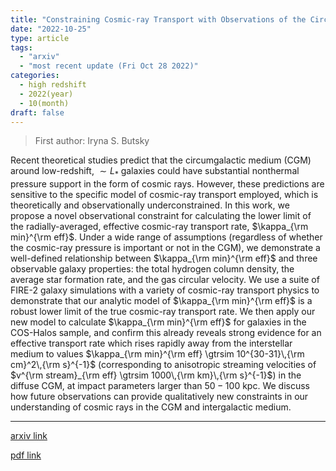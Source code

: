 ```yaml
---
title: "Constraining Cosmic-ray Transport with Observations of the Circumgalactic Medium"
date: "2022-10-25"
type: article
tags:
  - "arxiv"
  - "most recent update (Fri Oct 28 2022)"
categories:
  - high redshift
  - 2022(year)
  - 10(month)
draft: false
---
```


> First author: Iryna S. Butsky

 Recent theoretical studies predict that the circumgalactic medium (CGM)
around low-redshift, $\sim L_{\ast}$ galaxies could have substantial nonthermal
pressure support in the form of cosmic rays. However, these predictions are
sensitive to the specific model of cosmic-ray transport employed, which is
theoretically and observationally underconstrained. In this work, we propose a
novel observational constraint for calculating the lower limit of the
radially-averaged, effective cosmic-ray transport rate, $\kappa_{\rm min}^{\rm
eff}$. Under a wide range of assumptions (regardless of whether the cosmic-ray
pressure is important or not in the CGM), we demonstrate a well-defined
relationship between $\kappa_{\rm min}^{\rm eff}$ and three observable galaxy
properties: the total hydrogen column density, the average star formation rate,
and the gas circular velocity. We use a suite of FIRE-2 galaxy simulations with
a variety of cosmic-ray transport physics to demonstrate that our analytic
model of $\kappa_{\rm min}^{\rm eff}$ is a robust lower limit of the true
cosmic-ray transport rate. We then apply our new model to calculate
$\kappa_{\rm min}^{\rm eff}$ for galaxies in the COS-Halos sample, and confirm
this already reveals strong evidence for an effective transport rate which
rises rapidly away from the interstellar medium to values $\kappa_{\rm
min}^{\rm eff} \gtrsim 10^{30-31}\,{\rm cm}^2\,{\rm s}^{-1}$ (corresponding to
anisotropic streaming velocities of $v^{\rm stream}_{\rm eff} \gtrsim
1000\,{\rm km}\,{\rm s}^{-1}$) in the diffuse CGM, at impact parameters larger
than $50-100$ kpc. We discuss how future observations can provide qualitatively
new constraints in our understanding of cosmic rays in the CGM and
intergalactic medium.

---
[arxiv link](http://arxiv.org/abs/2210.14232v1)

[pdf link](http://arxiv.org/pdf/2210.14232v1)